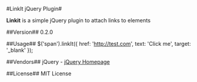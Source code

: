 #LinkIt jQuery Plugin#

**Linkit** is a simple jQuery plugin to attach links to elements

##Version##
0.2.0

##Usage##
    $('span').linkIt({
		href: 'http://test.com',
		text: 'Click me',
		target: '_blank'
	}); 

##Vendors##
jQuery - [jQuery Homepage](http://jquery.com)

##License##
MIT License